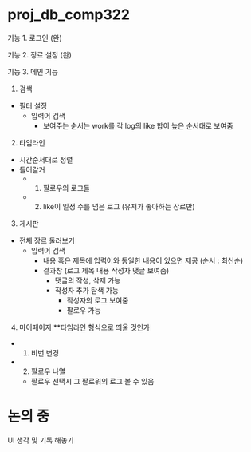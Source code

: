 # proj_db_comp322

기능 1. 로그인 (완)

기능 2. 장르 설정 (완)

기능 3. 메인 기능

1. 검색
- 필터 설정
   - 입력어 검색
      * 보여주는 순서는 work를 각 log의 like 합이 높은 순서대로 보여줌

2. 타임라인 
- 시간순서대로 정렬
- 들어갈거
   - 1. 팔로우의 로그들
   - 2. like이 일정 수를 넘은 로그 (유저가 좋아하는 장르만)

3. 게시판
- 전체 장르 둘러보기
   - 입력어 검색
      - 내용 혹은 제목에 입력어와 동일한 내용이 있으면 제공 (순서 : 최신순)
      - 결과창 (로그 제목 내용 작성자 댓글 보여줌)
         - 댓글의 작성, 삭제 가능
         - 작성자 추가 탐색 가능
            - 작성자의 로그 보여줌
            - 팔로우 가능
4. 마이페이지 **타임라인 형식으로 띄울 것인가
- 1. 비번 변경
- 2. 팔로우 나열
   - 팔로우 선택시 그 팔로워의 로그 볼 수 있음

# 논의 중
UI 생각 및 기록 해놓기
